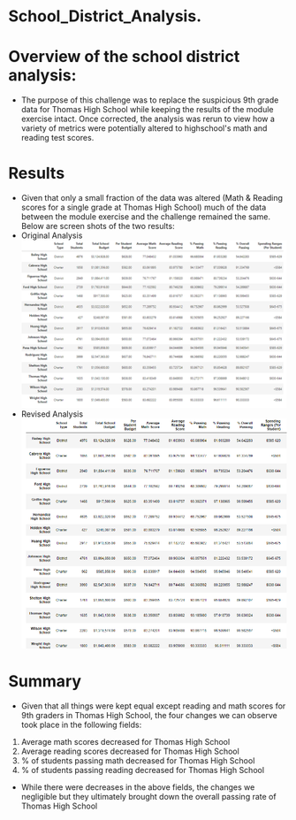 # School_District_Analysis.
# Overview of the school district analysis:
* The purpose of this challenge was to replace the suspicious 9th grade data for Thomas High School while keeping the results of the module exercise intact. Once corrected, the analysis was rerun to view how a variety of metrics were potentially altered to highschool's math and reading test scores.
# Results
* Given that only a small fraction of the data was altered (Math & Reading scores for a single grade at Thomas High School) much of the data between the module exercise and the challenge remained the same. Below are screen shots of the two results:
* Original Analysis 
![Original School Analysis Results](https://github.com/AMDavitt/School_District_Analysis./blob/main/School%20District%20Results%20Original%20.png)
* Revised Analysis 
![Revised School Analysis Results](https://github.com/AMDavitt/School_District_Analysis./blob/main/School%20District%20Analysis%20Results%20Revised.png)
# Summary
* Given that all things were kept equal except reading and math scores for 9th graders in Thomas High School, the four changes we can observe took place in the following fields:
1. Average math scores decreased for Thomas High School 
2. Average reading scores decreased for Thomas High School
3. % of students passing math decreased for Thomas High School
4. % of students passing reading decreased for Thomas High School 
* While there were decreases in the above fields, the changes we negligible but they ultimately brought down the overall passing rate of Thomas High School
